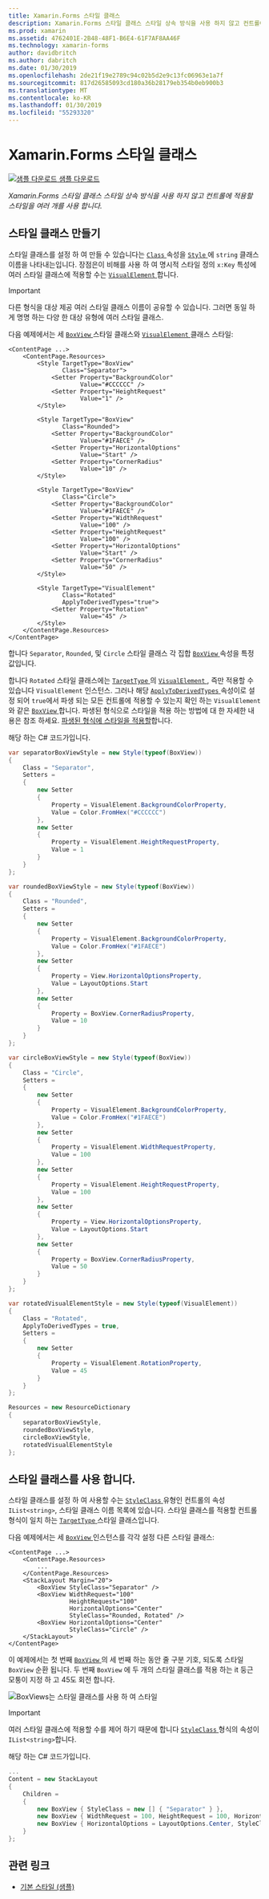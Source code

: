 ```yaml
---
title: Xamarin.Forms 스타일 클래스
description: Xamarin.Forms 스타일 클래스 스타일 상속 방식을 사용 하지 않고 컨트롤에 적용할 스타일을 여러 개를 사용 합니다.
ms.prod: xamarin
ms.assetid: 4762401E-2B48-48F1-B6E4-61F7AF8AA46F
ms.technology: xamarin-forms
author: davidbritch
ms.author: dabritch
ms.date: 01/30/2019
ms.openlocfilehash: 2de21f19e2789c94c02b5d2e9c13fc06963e1a7f
ms.sourcegitcommit: 817d26585093cd180a36b28179eb354b0eb900b3
ms.translationtype: MT
ms.contentlocale: ko-KR
ms.lasthandoff: 01/30/2019
ms.locfileid: "55293320"
---
```

# <a name="xamarinforms-style-classes"></a>Xamarin.Forms 스타일 클래스

[![샘플 다운로드](~/media/shared/download.png) 샘플 다운로드](https://developer.xamarin.com/samples/xamarin-forms/UserInterface/Styles/BasicStyles/)

_Xamarin.Forms 스타일 클래스 스타일 상속 방식을 사용 하지 않고 컨트롤에 적용할 스타일을 여러 개를 사용 합니다._

## <a name="create-style-classes"></a>스타일 클래스 만들기

스타일 클래스를 설정 하 여 만들 수 있습니다는 [ `Class` ](xref:Xamarin.Forms.Style.Class) 속성을 [ `Style` ](xref:Xamarin.Forms.Style) 에 `string` 클래스 이름을 나타내는입니다. 장점은이 비해를 사용 하 여 명시적 스타일 정의 `x:Key` 특성에 여러 스타일 클래스에 적용할 수는 [ `VisualElement` ](xref:Xamarin.Forms.VisualElement)합니다.

> [!IMPORTANT]
> 다른 형식을 대상 제공 여러 스타일 클래스 이름이 공유할 수 있습니다. 그러면 동일 하 게 명명 하는 다양 한 대상 유형에 여러 스타일 클래스.

다음 예제에서는 세 [ `BoxView` ](xref:Xamarin.Forms.BoxView) 스타일 클래스와 [ `VisualElement` ](xref:Xamarin.Forms.VisualElement) 클래스 스타일:

```xaml
<ContentPage ...>
    <ContentPage.Resources>
        <Style TargetType="BoxView"
               Class="Separator">
            <Setter Property="BackgroundColor"
                    Value="#CCCCCC" />
            <Setter Property="HeightRequest"
                    Value="1" />
        </Style>

        <Style TargetType="BoxView"
               Class="Rounded">
            <Setter Property="BackgroundColor"
                    Value="#1FAECE" />
            <Setter Property="HorizontalOptions"
                    Value="Start" />
            <Setter Property="CornerRadius"
                    Value="10" />
        </Style>    

        <Style TargetType="BoxView"
               Class="Circle">
            <Setter Property="BackgroundColor"
                    Value="#1FAECE" />
            <Setter Property="WidthRequest"
                    Value="100" />
            <Setter Property="HeightRequest"
                    Value="100" />
            <Setter Property="HorizontalOptions"
                    Value="Start" />
            <Setter Property="CornerRadius"
                    Value="50" />
        </Style>

        <Style TargetType="VisualElement"
               Class="Rotated"
               ApplyToDerivedTypes="true">
            <Setter Property="Rotation"
                    Value="45" />
        </Style>        
    </ContentPage.Resources>
</ContentPage>
```

합니다 `Separator`, `Rounded`, 및 `Circle` 스타일 클래스 각 집합 [ `BoxView` ](xref:Xamarin.Forms.BoxView) 속성을 특정 값입니다.

합니다 `Rotated` 스타일 클래스에는 [ `TargetType` ](xref:Xamarin.Forms.Style.TargetType) 의 [ `VisualElement` ](xref:Xamarin.Forms.VisualElement), 즉만 적용할 수 있습니다 `VisualElement` 인스턴스. 그러나 해당 [ `ApplyToDerivedTypes` ](xref:Xamarin.Forms.Style.ApplyToDerivedTypes) 속성이로 설정 되어 `true`에서 파생 되는 모든 컨트롤에 적용할 수 있는지 확인 하는 `VisualElement`와 같은 [ `BoxView` ](xref:Xamarin.Forms.BoxView)합니다. 파생된 형식으로 스타일을 적용 하는 방법에 대 한 자세한 내용은 참조 하세요. [파생된 형식에 스타일을 적용할](implicit.md#apply-a-style-to-derived-types)합니다.

해당 하는 C# 코드가입니다.

```csharp
var separatorBoxViewStyle = new Style(typeof(BoxView))
{
    Class = "Separator",
    Setters =
    {
        new Setter
        {
            Property = VisualElement.BackgroundColorProperty,
            Value = Color.FromHex("#CCCCCC")
        },
        new Setter
        {
            Property = VisualElement.HeightRequestProperty,
            Value = 1
        }
    }
};

var roundedBoxViewStyle = new Style(typeof(BoxView))
{
    Class = "Rounded",
    Setters =
    {
        new Setter
        {
            Property = VisualElement.BackgroundColorProperty,
            Value = Color.FromHex("#1FAECE")
        },
        new Setter
        {
            Property = View.HorizontalOptionsProperty,
            Value = LayoutOptions.Start
        },
        new Setter
        {
            Property = BoxView.CornerRadiusProperty,
            Value = 10
        }
    }
};

var circleBoxViewStyle = new Style(typeof(BoxView))
{
    Class = "Circle",
    Setters =
    {
        new Setter
        {
            Property = VisualElement.BackgroundColorProperty,
            Value = Color.FromHex("#1FAECE")
        },
        new Setter
        {
            Property = VisualElement.WidthRequestProperty,
            Value = 100
        },
        new Setter
        {
            Property = VisualElement.HeightRequestProperty,
            Value = 100
        },
        new Setter
        {
            Property = View.HorizontalOptionsProperty,
            Value = LayoutOptions.Start
        },
        new Setter
        {
            Property = BoxView.CornerRadiusProperty,
            Value = 50
        }
    }
};

var rotatedVisualElementStyle = new Style(typeof(VisualElement))
{
    Class = "Rotated",
    ApplyToDerivedTypes = true,
    Setters =
    {
        new Setter
        {
            Property = VisualElement.RotationProperty,
            Value = 45
        }
    }
};

Resources = new ResourceDictionary
{
    separatorBoxViewStyle,
    roundedBoxViewStyle,
    circleBoxViewStyle,
    rotatedVisualElementStyle
};
```

## <a name="consume-style-classes"></a>스타일 클래스를 사용 합니다.

스타일 클래스를 설정 하 여 사용할 수는 [ `StyleClass` ](xref:Xamarin.Forms.VisualElement.StyleClass) 유형인 컨트롤의 속성 `IList<string>`, 스타일 클래스 이름 목록에 있습니다. 스타일 클래스를 적용할 컨트롤 형식이 일치 하는 [ `TargetType` ](xref:Xamarin.Forms.Style.TargetType) 스타일 클래스입니다.

다음 예제에서는 세 [ `BoxView` ](xref:Xamarin.Forms.BoxView) 인스턴스를 각각 설정 다른 스타일 클래스:

```xaml
<ContentPage ...>
    <ContentPage.Resources>
        ...
    </ContentPage.Resources>
    <StackLayout Margin="20">
        <BoxView StyleClass="Separator" />       
        <BoxView WidthRequest="100"
                 HeightRequest="100"
                 HorizontalOptions="Center"
                 StyleClass="Rounded, Rotated" />
        <BoxView HorizontalOptions="Center"
                 StyleClass="Circle" />
    </StackLayout>
</ContentPage>    
```

이 예제에서는 첫 번째 [ `BoxView` ](xref:Xamarin.Forms.BoxView) 의 세 번째 하는 동안 줄 구분 기호, 되도록 스타일 `BoxView` 순환 됩니다. 두 번째 `BoxView` 에 두 개의 스타일 클래스를 적용 하는 it 둥근 모퉁이 지정 하 고 45도 회전 합니다.

![](style-class-images/boxviews.png "BoxViews는 스타일 클래스를 사용 하 여 스타일")

> [!IMPORTANT]
> 여러 스타일 클래스에 적용할 수를 제어 하기 때문에 합니다 [ `StyleClass` ](xref:Xamarin.Forms.VisualElement.StyleClass) 형식의 속성이 `IList<string>`합니다.

해당 하는 C# 코드가입니다.

```csharp
...
Content = new StackLayout
{
    Children =
    {
        new BoxView { StyleClass = new [] { "Separator" } },
        new BoxView { WidthRequest = 100, HeightRequest = 100, HorizontalOptions = LayoutOptions.Center, StyleClass = new [] { "Rounded", "Rotated" } },
        new BoxView { HorizontalOptions = LayoutOptions.Center, StyleClass = new [] { "Circle" } }
    }
};
```

## <a name="related-links"></a>관련 링크

- [기본 스타일 (샘플)](https://developer.xamarin.com/samples/xamarin-forms/UserInterface/Styles/BasicStyles/)
